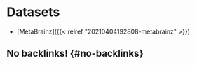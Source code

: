 # Datasets


-   [MetaBrainz]({{< relref "20210404192808-metabrainz" >}})


## No backlinks! {#no-backlinks}
